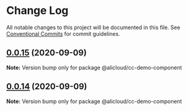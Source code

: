 # Change Log

All notable changes to this project will be documented in this file.
See [Conventional Commits](https://conventionalcommits.org) for commit guidelines.

## [0.0.15](https://github.com/aliyun/console-components/compare/@alicloud/cc-demo-component@0.0.14...@alicloud/cc-demo-component@0.0.15) (2020-09-09)

**Note:** Version bump only for package @alicloud/cc-demo-component





## [0.0.14](https://github.com/aliyun/console-components/compare/@alicloud/cc-demo-component@0.0.13...@alicloud/cc-demo-component@0.0.14) (2020-09-09)

**Note:** Version bump only for package @alicloud/cc-demo-component
